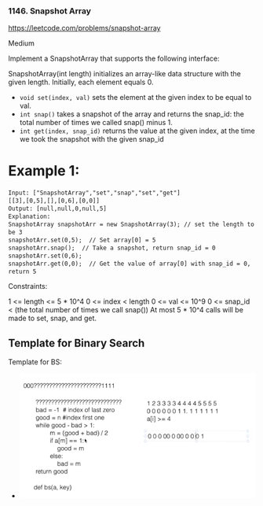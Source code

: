 ### 1146. Snapshot Array

https://leetcode.com/problems/snapshot-array

Medium

Implement a SnapshotArray that supports the following interface:

SnapshotArray(int length) initializes an array-like data structure with the given length. Initially, each element equals 0.
* `void set(index, val)` sets the element at the given index to be equal to val.
* `int snap()` takes a snapshot of the array and returns the snap_id: the total number of times we called snap() minus 1.
* `int get(index, snap_id)` returns the value at the given index, at the time we took the snapshot with the given snap_id
 

# Example 1:
```
Input: ["SnapshotArray","set","snap","set","get"]
[[3],[0,5],[],[0,6],[0,0]]
Output: [null,null,0,null,5]
Explanation: 
SnapshotArray snapshotArr = new SnapshotArray(3); // set the length to be 3
snapshotArr.set(0,5);  // Set array[0] = 5
snapshotArr.snap();  // Take a snapshot, return snap_id = 0
snapshotArr.set(0,6);
snapshotArr.get(0,0);  // Get the value of array[0] with snap_id = 0, return 5
```

Constraints:

1 <= length <= 5 * 10^4
0 <= index < length
0 <= val <= 10^9
0 <= snap_id < (the total number of times we call snap())
At most 5 * 10^4 calls will be made to set, snap, and get.

## Template for Binary Search

Template for BS:
* ![snap-bs](snap-bs.png)
